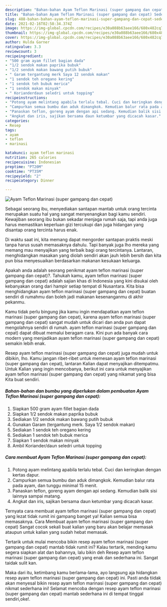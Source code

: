 ```yaml
---
description: "Bahan-bahan Ayam Teflon Marinasi (super gampang dan cepat) Sederhana dan Mudah Dibuat"
title: "Bahan-bahan Ayam Teflon Marinasi (super gampang dan cepat) Sederhana dan Mudah Dibuat"
slug: 488-bahan-bahan-ayam-teflon-marinasi-super-gampang-dan-cepat-sederhana-dan-mudah-dibuat
date: 2021-02-16T02:58:34.374Z
image: https://img-global.cpcdn.com/recipes/e30a088b63aee166/680x482cq70/ayam-teflon-marinasi-super-gampang-dan-cepat-foto-resep-utama.jpg
thumbnail: https://img-global.cpcdn.com/recipes/e30a088b63aee166/680x482cq70/ayam-teflon-marinasi-super-gampang-dan-cepat-foto-resep-utama.jpg
cover: https://img-global.cpcdn.com/recipes/e30a088b63aee166/680x482cq70/ayam-teflon-marinasi-super-gampang-dan-cepat-foto-resep-utama.jpg
author: Hulda Garner
ratingvalue: 3.3
reviewcount: 3
recipeingredient:
- "500 gram ayam fillet bagian dada"
- "1/2 sendok makan paprika bubuk"
- "1/2 sendok makan bawang putih bubuk"
- " Garam tergantung merk Saya 12 sendok makan"
- "1 sendok teh oregano kering"
- "1 sendok teh bubuk merica"
- "1 sendok makan minyak"
- " Korianderdaun seledri untuk topping"
recipeinstructions:
- "Potong ayam melintang apabila terlalu tebal. Cuci dan keringkan dengan kertas dapur."
- "Campurkan semua bumbu dan aduk dimangkok. Kemudian balur rata pada ayam, dan tunggu minimal 15 menit."
- "Panaskan teflon, goreng ayam dengan api sedang. Kemudian balik sisi lainnya sampai matang."
- "Angkat dan iris, sajikan bersama daun ketumbar yang dicacah kasar."
categories:
- Resep
tags:
- ayam
- teflon
- marinasi

katakunci: ayam teflon marinasi 
nutrition: 265 calories
recipecuisine: Indonesian
preptime: "PT20M"
cooktime: "PT35M"
recipeyield: "2"
recipecategory: Dinner

---
```



![Ayam Teflon Marinasi (super gampang dan cepat)](https://img-global.cpcdn.com/recipes/e30a088b63aee166/680x482cq70/ayam-teflon-marinasi-super-gampang-dan-cepat-foto-resep-utama.jpg)

Sebagai seorang ibu, menyediakan santapan mantab untuk orang tercinta merupakan suatu hal yang sangat menyenangkan bagi kamu sendiri. Kewajiban seorang ibu bukan sekadar menjaga rumah saja, tapi anda juga harus memastikan keperluan gizi tercukupi dan juga hidangan yang disantap orang tercinta harus enak.

Di waktu  saat ini, kita memang dapat mengorder santapan praktis meski tanpa harus susah memasaknya dahulu. Tapi banyak juga lho mereka yang memang mau menyajikan yang terbaik bagi orang tercintanya. Lantaran, menghidangkan masakan yang diolah sendiri akan jauh lebih bersih dan kita pun bisa menyesuaikan berdasarkan makanan kesukaan keluarga. 



Apakah anda adalah seorang penikmat ayam teflon marinasi (super gampang dan cepat)?. Tahukah kamu, ayam teflon marinasi (super gampang dan cepat) adalah sajian khas di Indonesia yang kini disukai oleh kebanyakan orang dari hampir setiap tempat di Nusantara. Kita bisa menghidangkan ayam teflon marinasi (super gampang dan cepat) buatan sendiri di rumahmu dan boleh jadi makanan kesenanganmu di akhir pekanmu.

Kamu tidak perlu bingung jika kamu ingin mendapatkan ayam teflon marinasi (super gampang dan cepat), karena ayam teflon marinasi (super gampang dan cepat) sangat mudah untuk dicari dan anda pun dapat mengolahnya sendiri di rumah. ayam teflon marinasi (super gampang dan cepat) dapat dibuat memalui beragam cara. Kini pun ada banyak cara modern yang menjadikan ayam teflon marinasi (super gampang dan cepat) semakin lebih enak.

Resep ayam teflon marinasi (super gampang dan cepat) juga mudah untuk dibikin, lho. Kamu jangan ribet-ribet untuk memesan ayam teflon marinasi (super gampang dan cepat), lantaran Kalian dapat menyajikan ditempatmu. Untuk Kalian yang ingin mencobanya, berikut ini cara untuk menyajikan ayam teflon marinasi (super gampang dan cepat) yang nikamat yang bisa Kita buat sendiri.

<!--inarticleads1-->

##### Bahan-bahan dan bumbu yang diperlukan dalam pembuatan Ayam Teflon Marinasi (super gampang dan cepat):

1. Siapkan 500 gram ayam fillet bagian dada
1. Siapkan 1/2 sendok makan paprika bubuk
1. Sediakan 1/2 sendok makan bawang putih bubuk
1. Gunakan  Garam (tergantung merk. Saya 1/2 sendok makan)
1. Sediakan 1 sendok teh oregano kering
1. Sediakan 1 sendok teh bubuk merica
1. Siapkan 1 sendok makan minyak
1. Ambil  Koriander/daun seledri untuk topping




<!--inarticleads2-->

##### Cara membuat Ayam Teflon Marinasi (super gampang dan cepat):

1. Potong ayam melintang apabila terlalu tebal. Cuci dan keringkan dengan kertas dapur.
1. Campurkan semua bumbu dan aduk dimangkok. Kemudian balur rata pada ayam, dan tunggu minimal 15 menit.
1. Panaskan teflon, goreng ayam dengan api sedang. Kemudian balik sisi lainnya sampai matang.
1. Angkat dan iris, sajikan bersama daun ketumbar yang dicacah kasar.




Ternyata cara membuat ayam teflon marinasi (super gampang dan cepat) yang lezat tidak rumit ini gampang banget ya! Kalian semua bisa memasaknya. Cara Membuat ayam teflon marinasi (super gampang dan cepat) Sangat cocok sekali buat kalian yang baru akan belajar memasak ataupun untuk kalian yang sudah hebat memasak.

Tertarik untuk mulai mencoba bikin resep ayam teflon marinasi (super gampang dan cepat) mantab tidak rumit ini? Kalau tertarik, mending kamu segera siapkan alat dan bahannya, lalu bikin deh Resep ayam teflon marinasi (super gampang dan cepat) yang enak dan sederhana ini. Sangat taidak sulit kan. 

Maka dari itu, ketimbang kamu berlama-lama, ayo langsung aja hidangkan resep ayam teflon marinasi (super gampang dan cepat) ini. Pasti anda tiidak akan menyesal bikin resep ayam teflon marinasi (super gampang dan cepat) nikmat sederhana ini! Selamat mencoba dengan resep ayam teflon marinasi (super gampang dan cepat) mantab sederhana ini di tempat tinggal sendiri,oke!.

